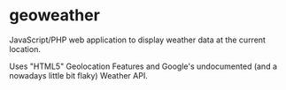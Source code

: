 geoweather
==========

JavaScript/PHP web application to display weather data at the current location.

Uses "HTML5" Geolocation Features and Google's undocumented (and a nowadays little bit flaky) Weather API.